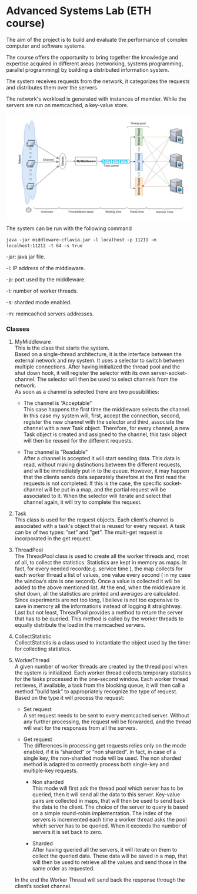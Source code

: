 Advanced Systems Lab (ETH course)
===========
The aim of the project is to build and evaluate
the performance of complex computer and software
systems. 

The course offers the opportunity to 
bring together the knowledge and expertise 
acquired in different areas (networking, 
systems programming, parallel programming)
by building a distributed information system.

The system receives requests from the network,
it categorizes the requests and distributes them 
over the servers.

The network's workload  is generated with instances of memtier.
While the servers are run on memcached, a key-value store.

![Alt text](./myddleware_pic.png?raw=true "Title")

The system can be run with the following command 
```console
java -jar middleware-cflavia.jar -l localhost -p 11211 -m localhost:11212 -t 64 -s true
```

-jar: java jar file.

-l: IP address of the middleware.

-p: port used by the middleware.

-t: number of worker threads.

-s: sharded mode enabled.

-m: memcached servers addresses.

### Classes
1. MyMiddleware<br/>
This is the class that starts the system.<br/>
Based on a single-thread architecture, it is the
interface between the external network and my system.
It uses a selector to switch between multiple 
connections. After having initialized the thread pool 
and the shut down hook, it will register 
the selector with its own server-socket-channel. 
The selector will then be used to select channels 
from the network.<br/>
As soon as a channel is selected there are two 
possibilities:<br/>
   - The channel is ”Acceptable”<br/>
This case happens the first time the middleware 
selects the channel. In this case my
system will, first, accept the connection, 
second, register the new channel with the
selector and third, associate the channel with a 
new Task object. Therefore, for every
channel, a new Task object is created and assigned to the channel, this task object
will then be reused for the different requests.

   - The channel is ”Readable”<br/>
After a channel is accepted it will start sending data. 
This data is read, without
making distinctions between the different requests, 
and will be immediately put in
to the queue. 
However, it may happen that the clients sends 
data separately therefore
at the first read the requests is not completed. 
If this is the case, the specific socket-channel will
be put in a map, and the partial request will be 
associated to it. When the selector
will iterate and select that channel again, 
it will try to complete the request.

2. Task<br/>
This class is used for the request objects. 
Each client’s channel is associated
with a task's object that is reused for every request.
A task can be of two types: ”set” and ”get”.
The multi-get request is incorporated in the get request.

3. ThreadPool<br/>
The ThreadPool class is used to create all the worker
 threads and, most of all, to collect the statistics. Statistics are kept in memory as maps. In fact, for every needed record(e.g.
service time ), the map collects for each worker thread a list of values, one value every
second ( in my case the window’s size is one second). Once a value is collected it will be
added to the above mentioned list. At the end, when the middleware is shut down, all
the statistics are printed and averages are calculated. Since experiments are not too long,
I believe is not too expensive to save in memory all the informations instead of logging it
straightway.
Last but not least, ThreadPool provides a method to return the server that has to be
queried. This method is called by the worker threads to equally distribute the load in the
memcached servers.

4. CollectStatistic<br/>
CollectStatistis is a class used to instantiate the object used by the timer for collecting
statistics.

5. WorkerThread<br/>
A given number of worker threads are created by the thread pool when the system is
initialized. Each worker thread collects temporary statistics for the tasks processed in the
one-second window. Each worker thread retrieves, if available, a task from the blocking
queue, it will then call a method ”build task” to appropriately recognize the type of
request.<br/>
Based on the type it will process the request:
   - Set request<br/>
A set request needs to be sent to every memcached server. Without any further
processing, the request will be forwarded, and the thread will wait for the responses
from all the servers.
   - Get request<br/>
The differences in processing get requests relies only on the mode enabled, if it is
”sharded” or ”non sharded”. In fact, in case of a single key, the non-sharded mode
will be used. The non sharded method is adapted to correctly process both single-key
and multiple-key requests.<br/>

      - Non sharded<br/>
    This mode will first ask the thread pool which server has to be queried, then it
will send all the data to this server. Key-value pairs are collected in maps, that
will then be used to send back the data to the client. The choice of the server
to query is based on a simple round-robin implementation. The index of the
servers is incremented each time a worker thread asks the pool which server has
to be queried. When it exceeds the number of servers it is set back to zero.<br/>
    
      - Sharded<br/>
After having queried all the servers, it will iterate on them to collect the queried
data. These data will be saved in a map, that will then be used to retrieve all
the values and send those in the same order as requested.

   In the end the Worker Thread will send back the response through the client’s socket
channel.
